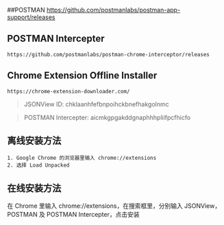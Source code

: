 ##POSTMAN
    https://github.com/postmanlabs/postman-app-support/releases

## POSTMAN Intercepter
    https://github.com/postmanlabs/postman-chrome-interceptor/releases

## Chrome Extension Offline Installer
    https://chrome-extension-downloader.com/

>JSONView ID: chklaanhfefbnpoihckbnefhakgolnmc

>POSTMAN Intercepter: aicmkgpgakddgnaphhhpliifpcfhicfo

## 离线安装方法
    1. Google Chrome 的浏览器里输入 chrome://extensions
    2. 选择 Load Unpacked
   
## 在线安装方法
在 Chrome 里输入 chrome://extensions，在搜索框里，分别输入 JSONView，POSTMAN 及 POSTMAN Intercepter，点击安装